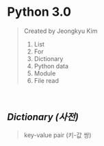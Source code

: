 Python 3.0
=============
> Created by Jeongkyu Kim  
> 01. List
> 02. For 
> 03. Dictionary 
> 04. Python data 
> 05. Module 
> 06. File read  
<br>
  
*Dictionary (사전)*
-------------
> key-value pair (키-값 쌍)   
